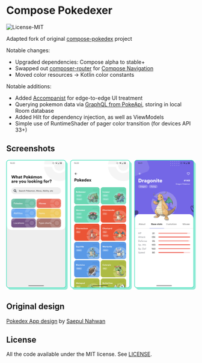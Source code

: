 # Compose Pokedexer
![License-MIT](https://img.shields.io/badge/License-MIT-red.svg)

Adapted fork of original [compose-pokedex](https://github.com/zsoltk/compose-pokedex) project

Notable changes:
- Upgraded dependencies: Compose alpha to stable+
- Swapped out [composer-router](https://github.com/zsoltk/compose-router) for [Compose Navigation](https://developer.android.com/jetpack/compose/navigation)
- Moved color resources -> Kotlin color constants

Notable additions:
- Added [Accompanist](https://github.com/google/accompanist) for edge-to-edge UI treatment
- Querying pokemon data via [GraphQL from PokeApi](https://pokeapi.co/docs/graphql), storing in local Room database
- Added Hilt for dependency injection, as well as ViewModels
- Simple use of RuntimeShader of pager color transition (for devices API 33+)

## Screenshots

![](assets/feb2023-screenshots.png)

## Original design

[Pokedex App design](https://dribbble.com/shots/6545819-Pokedex-App) by [Saepul Nahwan](https://dribbble.com/saepulnahwan23)

## License

All the code available under the MIT license. See [LICENSE](LICENSE).
